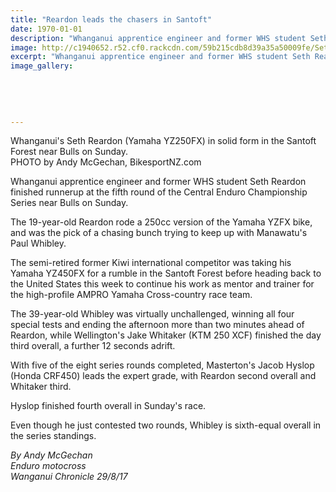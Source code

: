 ```yaml
---
title: "Reardon leads the chasers in Santoft"
date: 1970-01-01
description: "Whanganui apprentice engineer and former WHS student Seth Reardon finished runnerup at the fifth round of the Central Enduro Champ Series..."
image: http://c1940652.r52.cf0.rackcdn.com/59b215cdb8d39a35a50009fe/Seth-Reardon-29-Aug.jpg
excerpt: "Whanganui apprentice engineer and former WHS student Seth Reardon finished runnerup at the fifth round of the Central Enduro Championship Series near Bulls on Sunday."
image_gallery:
    
    
    
    
    
---
```


<p><span>Whanganui's Seth Reardon (Yamaha YZ250FX) in solid form in the Santoft Forest near Bulls on Sunday. <br />PHOTO by Andy McGechan, BikesportNZ.com</span></p>
<p class="element element-paragraph">Whanganui apprentice engineer and former WHS student Seth Reardon finished runnerup at the fifth round of the Central Enduro Championship Series near Bulls on Sunday.</p>
<p class="element element-paragraph">The 19-year-old Reardon rode a 250cc version of the Yamaha YZFX bike, and was the pick of a chasing bunch trying to keep up with Manawatu's Paul Whibley.</p>
<p class="element element-paragraph">The semi-retired former Kiwi international competitor was taking his Yamaha YZ450FX for a rumble in the Santoft Forest before heading back to the United States this week to continue his work as mentor and trainer for the high-profile AMPRO Yamaha Cross-country race team.</p>
<p class="element element-paragraph">The 39-year-old Whibley was virtually unchallenged, winning all four special tests and ending the afternoon more than two minutes ahead of Reardon, while Wellington's Jake Whitaker (KTM 250 XCF) finished the day third overall, a further 12 seconds adrift.</p>
<p class="element element-paragraph">With five of the eight series rounds completed, Masterton's Jacob Hyslop (Honda CRF450) leads the expert grade, with Reardon second overall and Whitaker third.</p>
<p class="element element-paragraph">Hyslop finished fourth overall in Sunday's race.</p>
<p class="element element-paragraph">Even though he just contested two rounds, Whibley is sixth-equal overall in the series standings.</p>
<p class="element element-paragraph"><em>By Andy McGechan</em><br /><em>Enduro motocross</em><br /><em>Wanganui Chronicle 29/8/17</em></p>

